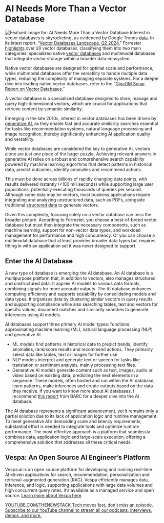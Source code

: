 # AI Needs More Than a Vector Database
![Featued image for: AI Needs More Than a Vector Database](https://cdn.thenewstack.io/media/2024/09/9f601520-vectors123-1024x572.png)
Interest in vector databases is skyrocketing, as evidenced by Google Trends [data](https://trends.google.com/trends/explore?date=today%205-y&geo=US&q=vector%20database&hl=en). In its latest report, “[Vector Databases Landscape, Q2 2024](https://www.forrester.com/report/the-vector-databases-landscape-q2-2024/RES180797),” Forrester [highlights](https://www.datanami.com/2024/05/14/forrester-slices-and-dices-the-vector-database-market/) over 20 vector databases, classifying them into two main categories: specialized native [vector databases](https://thenewstack.io/vector-databases-where-geometry-meets-machine-learning/) and multimodal databases that integrate vector storage within a broader data ecosystem.

Native vector databases are designed for optimal scale and performance, while multimodal databases offer the versatility to handle multiple data types, reducing the complexity of managing separate systems. For a deeper dive into leading native vector databases, refer to the “[GigaOM Sonar Report on Vector Databases](https://content.vespa.ai/gigaom-report-2024).”

A vector database is a specialized database designed to store, manage and query high-dimensional vectors, which are crucial for applications that retrieve content by semantic similarity.

Emerging in the late 2010s, interest in vector databases has been driven by [generative AI](https://thenewstack.io/ai/), as they enable fast and accurate similarity searches essential for tasks like recommendation systems, natural language processing and image recognition, thereby significantly enhancing AI application quality and versatility.

While vector databases are considered the key to generative AI, vectors alone are just one piece of the larger puzzle. Achieving relevant answers in generative AI relies on a robust and comprehensive search capability powered by machine learning algorithms that detect patterns in historical data, predict outcomes, identify anomalies and recommend actions.

This must be done across billions of rapidly changing data points, with results delivered instantly (<100 milliseconds) while supporting large user populations, potentially executing thousands of queries per second. Although some data may be vectors, most business applications require integrating and analyzing unstructured data, such as PDFs, alongside traditional [structured data](https://thenewstack.io/automating-context-in-structured-data-for-llms/) to generate vectors.

Given this complexity, focusing solely on a vector database can miss the broader picture. According to Forrester, you choose a best-of-breed vector database but must then integrate the necessary components, such as machine learning, support for non-vector data types, and workload management for performance and high concurrency. Or you can choose a multimodal database that at least provides broader data types but requires fitting in with an application set it was never designed to support.

## Enter the AI Database
A new type of database is emerging: the AI database. An AI database is a multipurpose platform that, in addition to vectors, also manages structured and unstructured data. It applies AI models to various data formats, combining signals for more accurate outputs. The AI database enhances computing efficiency and supports scalability by consolidating models and data types. It organizes data by clustering similar vectors in query results and supporting compliance while also searching tables, text and vectors for specific values, document matches and similarity searches to generate inferences using AI models.

AI databases support three primary AI model types: functions approximating machine learning (ML), natural language processing (NLP) and generative AI.

- ML models find patterns in historical data to predict trends, identify anomalies, rank/score results and recommend actions. They primarily select data like tables, text or images for further use.
- NLP models interpret and generate text or speech for tasks like translation or sentiment analysis, mainly processing text files.
- Generative AI models generate content such as text, images, audio or video based on existing data, predicting the next elements in a sequence.
These models, often hosted and run within the AI database, learn patterns, make inferences and create outputs based on the data they receive. If you want to know more about AI databases, I recommend [this report](https://barc.com/research/multi-faceted-ai-databases/) from BARC for a deeper dive into the AI database.

The AI database represents a significant advancement, yet it remains only a partial solution due to its lack of application logic and runtime management. To meet generative AI’s demanding scale and latency requirements, substantial effort is needed to integrate tools and optimize runtime performance. The most effective approach is a platform that seamlessly combines data, application logic and large-scale execution, offering a comprehensive solution that addresses all these critical needs.

## Vespa: An Open Source AI Engineer’s Platform
Vespa.ai is an open source platform for developing and running real-time AI-driven applications for search, recommendation, personalization and retrieval-augmented generation (RAG). Vespa efficiently manages data, inference, and logic, supporting applications with large data volumes and high concurrent query rates. It’s available as a managed service and open source. [Learn more about Vespa here](https://vespa.ai/developer/).

[
YOUTUBE.COM/THENEWSTACK
Tech moves fast, don't miss an episode. Subscribe to our YouTube
channel to stream all our podcasts, interviews, demos, and more.
](https://youtube.com/thenewstack?sub_confirmation=1)